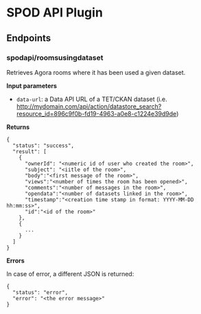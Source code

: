 # SPOD API Plugin

## Endpoints

### spodapi/roomsusingdataset

Retrieves Agora rooms where it has been used a given dataset.

**Input parameters**

* `data-url`: a Data API URL of a TET/CKAN dataset (i.e. http://mydomain.com/api/action/datastore_search?resource_id=896c9f0b-fd19-4963-a0e8-c1224e39d9de)

**Returns**

```
{
  "status": "success",
  "result": [
    {
      "ownerId": "<numeric id of user who created the room>",
      "subject": "<iitle of the room>",
      "body":"<first message of the room>",
      "views":"<number of times the room has been opened>",
      "comments":"<number of messages in the room>",
      "opendata":"<number of datasets linked in the room>",
      "timestamp":"<creation time stamp in format: YYYY-MM-DD hh:mm:ss>",
      "id":"<id of the room>"
    },
    {
      ...
    }
  ]
}
```

**Errors**

In case of error, a different JSON is returned:

```
{
  "status": "error",
  "error": "<the error message>"
}
```
